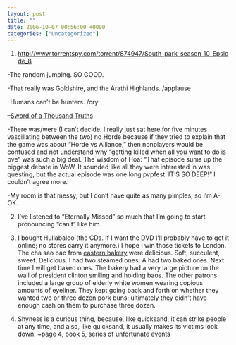 ```yaml
---
layout: post
title: ""
date: 2006-10-07 00:56:00 +0000
categories: ["Uncategorized"]
---
```


1. http://www.torrentspy.com/torrent/874947/South_park_season_10_Epsiode_8

-The random jumping. SO GOOD.

-That really was Goldshire, and the Arathi Highlands. /applause

-Humans can’t be hunters. /cry

–[Sword of a Thousand Truths](http://www.thottbot.com/?i=53954)

-There was/were (I can’t decide. I really just sat here for five minutes vascillating between the two) no Horde because if they tried to explain that the game was about “Horde vs Alliance,” then nonplayers would be confused and not understand why “getting killed when all you want to do is pve” was such a big deal. The wisdom of Hoa: “That episode sums up the biggest debate in WoW. It sounded like all they were interested in was questing, but the actual episode was one long pvpfest. IT’S SO DEEP!” I couldn’t agree more.

-My room is that messy, but I don’t have quite as many pimples, so I’m A-OK.

2. I’ve listened to “Eternally Missed” so much that I’m going to start pronouncing “can’t” like him. 

3. I bought Hullabaloo (the CDs. If I want the DVD I’ll probably have to get it online; no stores carry it anymore.) I hope I win those tickets to London. The cha sao bao from [eastern bakery](http://www.yelp.com/biz/2RXWZrFy8nWrjmdS5KilrQ) were delicious. Soft, succulent, sweet. Delicious. I had two steamed ones; A had two baked ones. Next time I will get baked ones. The bakery had a very large picture on the wall of president clinton smiling and holding baos. The other patrons included a large group of elderly white women wearing copious amounts of eyeliner. They kept going back and forth on whether they wanted two or three dozen pork buns; ultimately they didn’t have enough cash on them to purchase three dozen.

4. Shyness is a curious thing, because, like quicksand, it can strike people at any time, and also, like quicksand, it usually makes its victims look down. ~page 4, book 5, series of unfortunate events